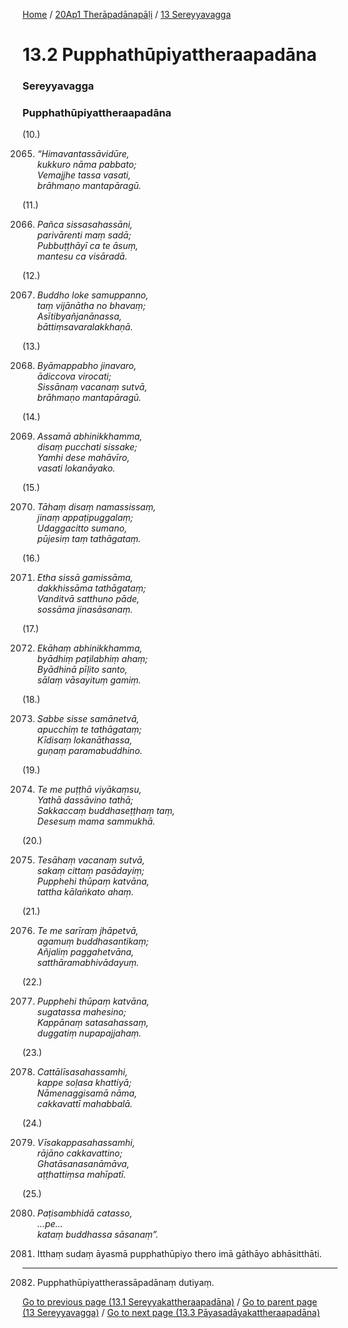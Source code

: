 
[Home](/) / [20Ap1 Therāpadānapāḷi](../../20Ap1.md) / [13 Sereyyavagga](../13.md)

# 13.2 Pupphathūpiyattheraapadāna

### Sereyyavagga

### Pupphathūpiyattheraapadāna

(10.)

2065. _“Himavantassāvidūre,_  
_kukkuro nāma pabbato;_  
_Vemajjhe tassa vasati,_  
_brāhmaṇo mantapāragū._  


(11.)

2066. _Pañca sissasahassāni,_  
_parivārenti maṃ sadā;_  
_Pubbuṭṭhāyī ca te āsuṃ,_  
_mantesu ca visāradā._  


(12.)

2067. _Buddho loke samuppanno,_  
_taṃ vijānātha no bhavaṃ;_  
_Asītibyañjanānassa,_  
_bāttiṃsavaralakkhaṇā._  


(13.)

2068. _Byāmappabho jinavaro,_  
_ādiccova virocati;_  
_Sissānaṃ vacanaṃ sutvā,_  
_brāhmaṇo mantapāragū._  


(14.)

2069. _Assamā abhinikkhamma,_  
_disaṃ pucchati sissake;_  
_Yamhi dese mahāvīro,_  
_vasati lokanāyako._  


(15.)

2070. _Tāhaṃ disaṃ namassissaṃ,_  
_jinaṃ appaṭipuggalaṃ;_  
_Udaggacitto sumano,_  
_pūjesiṃ taṃ tathāgataṃ._  


(16.)

2071. _Etha sissā gamissāma,_  
_dakkhissāma tathāgataṃ;_  
_Vanditvā satthuno pāde,_  
_sossāma jinasāsanaṃ._  


(17.)

2072. _Ekāhaṃ abhinikkhamma,_  
_byādhiṃ paṭilabhiṃ ahaṃ;_  
_Byādhinā pīḷito santo,_  
_sālaṃ vāsayituṃ gamiṃ._  


(18.)

2073. _Sabbe sisse samānetvā,_  
_apucchiṃ te tathāgataṃ;_  
_Kīdisaṃ lokanāthassa,_  
_guṇaṃ paramabuddhino._  


(19.)

2074. _Te me puṭṭhā viyākaṃsu,_  
_Yathā dassāvino tathā;_  
_Sakkaccaṃ buddhaseṭṭhaṃ taṃ,_  
_Desesuṃ mama sammukhā._  


(20.)

2075. _Tesāhaṃ vacanaṃ sutvā,_  
_sakaṃ cittaṃ pasādayiṃ;_  
_Pupphehi thūpaṃ katvāna,_  
_tattha kālaṅkato ahaṃ._  


(21.)

2076. _Te me sarīraṃ jhāpetvā,_  
_agamuṃ buddhasantikaṃ;_  
_Añjaliṃ paggahetvāna,_  
_satthāramabhivādayuṃ._  


(22.)

2077. _Pupphehi thūpaṃ katvāna,_  
_sugatassa mahesino;_  
_Kappānaṃ satasahassaṃ,_  
_duggatiṃ nupapajjahaṃ._  


(23.)

2078. _Cattālīsasahassamhi,_  
_kappe soḷasa khattiyā;_  
_Nāmenaggisamā nāma,_  
_cakkavattī mahabbalā._  


(24.)

2079. _Vīsakappasahassamhi,_  
_rājāno cakkavattino;_  
_Ghatāsanasanāmāva,_  
_aṭṭhattiṃsa mahīpatī._  


(25.)

2080. _Paṭisambhidā catasso,_  
_…pe…_  
_kataṃ buddhassa sāsanaṃ”._  


2081. Itthaṃ sudaṃ āyasmā pupphathūpiyo thero imā gāthāyo abhāsitthāti.

---

2082. Pupphathūpiyattherassāpadānaṃ dutiyaṃ.



[Go to previous page (13.1 Sereyyakattheraapadāna)](13.1.md) / [Go to parent page (13 Sereyyavagga)](../13.md) / [Go to next page (13.3 Pāyasadāyakattheraapadāna)](13.3.md)


